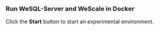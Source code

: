 
<br>

### Run WeSQL-Server and WeScale in Docker

Click the **Start** button to start an experimental environment.

